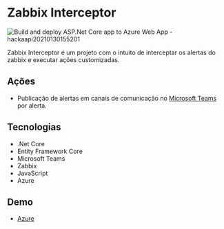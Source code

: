 # Zabbix Interceptor

![Build and deploy ASP.Net Core app to Azure Web App - hackaapi20210130155201](https://github.com/luancarloswd/hacka/workflows/Build%20and%20deploy%20ASP.Net%20Core%20app%20to%20Azure%20Web%20App%20-%20hackaapi20210130155201/badge.svg)

Zabbix Interceptor é um projeto com o intuito de interceptar os alertas do zabbix e executar ações customizadas.

## Ações

- Publicação de alertas em canais de comunicação no [Microsoft Teams](https://www.microsoft.com/en/microsoft-teams/free) por alerta.

## Tecnologias

- .Net Core
- Entity Framework Core
- Microsoft Teams
- Zabbix
- JavaScript
- Azure

## Demo

- [Azure](https://hackaapi20210130155201.azurewebsites.net/swagger/index.html)

